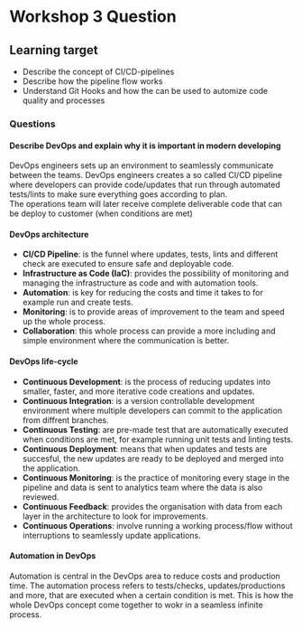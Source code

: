 # Workshop 3 Question

## Learning target

* Describe the concept of CI/CD-pipelines
* Describe how the pipeline flow works
* Understand Git Hooks and how the can be used to automize code quality and processes 

### Questions

#### Describe DevOps and explain why it is important in modern developing

  DevOps engineers sets up an environment to seamlessly communicate between the teams.
  DevOps engineers creates a so called CI/CD pipeline where developers can provide code/updates that run through automated tests/lints to make sure everything goes according to plan.  
  The operations team will later receive complete deliverable code that can be deploy to customer (when conditions are met)

#### DevOps architecture

* **CI/CD Pipeline**: is the funnel where updates, tests, lints and different check are executed to ensure safe and deployable code.
* **Infrastructure as Code (IaC)**: provides the possibility of monitoring and managing the infrastructure as code and with automation tools.
* **Automation**: is key for reducing the costs and time it takes to for example run and create tests.
* **Monitoring**: is to provide areas of improvement to the team and speed up the whole process.
* **Collaboration**: this whole process can provide a more including and simple environment where the communication is better.

#### DevOps life-cycle

* **Continuous Development**: is the process of reducing updates into smaller, faster, and more iterative code creations and updates.
* **Continuous Integration**: is a version controllable development environment where multiple developers can commit to the application from diffrent branches.
* **Continuous Testing**: are pre-made test that are automatically executed when conditions are met, for example running unit tests and linting tests.
* **Continuous Deployment**: means that when updates and tests are succesful, the new updates are ready to be deployed and merged into the application.
* **Continuous Monitoring**: is the practice of monitoring every stage in the pipeline and data is sent to analytics team where the data is also reviewed.
* **Continuous Feedback**: provides the organisation with data from each layer in the architecture to look for improvements.
* **Continuous Operations**: involve running a working process/flow without interruptions to seamlessly update applications.

#### Automation in DevOps

Automation is central in the DevOps area to reduce costs and production time. The automation process refers to tests/checks, updates/productions and more, that are executed when a certain condition is met. This is how the whole DevOps concept come together to wokr in a seamless infinite process.

#### 
